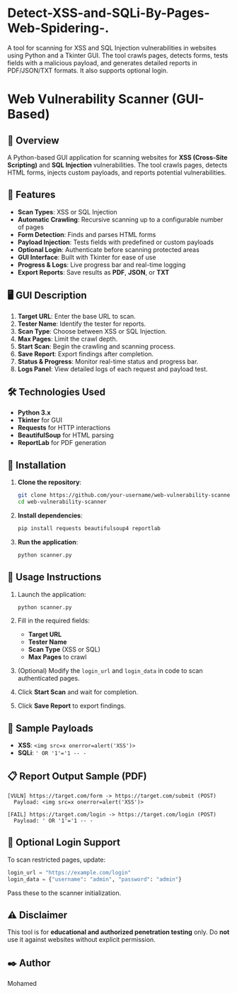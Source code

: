 # Detect-XSS-and-SQLi-By-Pages-Web-Spidering-.
A tool for scanning for XSS and SQL Injection vulnerabilities in websites using Python and a Tkinter GUI. The tool crawls pages, detects forms, tests fields with a malicious payload, and generates detailed reports in PDF/JSON/TXT formats. It also supports optional login.

# Web Vulnerability Scanner (GUI-Based)

## 📌 Overview

A Python-based GUI application for scanning websites for **XSS (Cross-Site Scripting)** and **SQL Injection** vulnerabilities. The tool crawls pages, detects HTML forms, injects custom payloads, and reports potential vulnerabilities.

## 🎯 Features

* **Scan Types**: XSS or SQL Injection
* **Automatic Crawling**: Recursive scanning up to a configurable number of pages
* **Form Detection**: Finds and parses HTML forms
* **Payload Injection**: Tests fields with predefined or custom payloads
* **Optional Login**: Authenticate before scanning protected areas
* **GUI Interface**: Built with Tkinter for ease of use
* **Progress & Logs**: Live progress bar and real-time logging
* **Export Reports**: Save results as **PDF**, **JSON**, or **TXT**

## 🖥️ GUI Description

1. **Target URL**: Enter the base URL to scan.
2. **Tester Name**: Identify the tester for reports.
3. **Scan Type**: Choose between XSS or SQL Injection.
4. **Max Pages**: Limit the crawl depth.
5. **Start Scan**: Begin the crawling and scanning process.
6. **Save Report**: Export findings after completion.
7. **Status & Progress**: Monitor real-time status and progress bar.
8. **Logs Panel**: View detailed logs of each request and payload test.

## 🛠️ Technologies Used

* **Python 3.x**
* **Tkinter** for GUI
* **Requests** for HTTP interactions
* **BeautifulSoup** for HTML parsing
* **ReportLab** for PDF generation

## 📂 Installation

1. **Clone the repository**:

   ```bash
   git clone https://github.com/your-username/web-vulnerability-scanner.git
   cd web-vulnerability-scanner
   ```
2. **Install dependencies**:

   ```bash
   pip install requests beautifulsoup4 reportlab
   ```
3. **Run the application**:

   ```bash
   python scanner.py
   ```

## 📖 Usage Instructions

1. Launch the application:

   ```bash
   python scanner.py
   ```
2. Fill in the required fields:

   * **Target URL**
   * **Tester Name**
   * **Scan Type** (XSS or SQL)
   * **Max Pages** to crawl
3. (Optional) Modify the `login_url` and `login_data` in code to scan authenticated pages.
4. Click **Start Scan** and wait for completion.
5. Click **Save Report** to export findings.

## 🧪 Sample Payloads

* **XSS**: `<img src=x onerror=alert('XSS')>`
* **SQLi**: `' OR '1'='1 -- -`

## 📋 Report Output Sample (PDF)

```
[VULN] https://target.com/form -> https://target.com/submit (POST)
  Payload: <img src=x onerror=alert('XSS')>

[FAIL] https://target.com/login -> https://target.com/login (POST)
  Payload: ' OR '1'='1 -- -
```

## 🔐 Optional Login Support

To scan restricted pages, update:

```python
login_url = "https://example.com/login"
login_data = {"username": "admin", "password": "admin"}
```

Pass these to the scanner initialization.

## ⚠️ Disclaimer

This tool is for **educational and authorized penetration testing** only. Do **not** use it against websites without explicit permission.

## ✒️ Author

Mohamed



